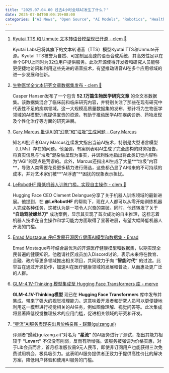 ```yaml
---
title: "2025.07.04.00 过去4小时全球AI发生了什么？"
date: 2025-07-04T00:00:19+08:00
categories: ["AI News", "Open Source", "AI Models", "Robotics", "Healthcare AI", "AI Ethics"]
---
```


---

1.  [Kyutai TTS 和 Unmute 文本转语音模型现已开源 - clem 🤗](https://x.com/ClementDelangue/status/1940784886509682935)

    Kyutai Labs已将其旗下的文本转语音（TTS）模型Kyutai TTS和Unmute开源。Kyutai TTS被誉为自然、可定制且高速的语音合成系统，其高效性足以在单个GPU上同时为32位用户提供服务。此次开源使得开发者和研究人员能够更便捷地访问和利用这些先进的语音技术，有望推动语音AI在多个应用领域的进一步发展和创新。

2.  [生物医学全文本研究文章数据集发布 - clem 🤗](https://x.com/ClementDelangue/status/1940778900575211899)

    Casper Hansen发布了一个包含 **52.1万篇生物医学研究文章** 的全文本数据集。该数据集混合了临床前和临床研究内容，并特别关注了那些在现有研究中代表性不足的疾病领域。这一大规模高质量数据集的发布，预计将为生物医学领域的AI模型训练提供宝贵的资源，有助于推动医学AI在疾病诊断、药物发现及个性化治疗等方面的研究进展。

3.  [Gary Marcus 批评AI的“幻觉”和“垃圾”生成问题 - Gary Marcus](https://x.com/GaryMarcus/status/1940769258314912202)

    知名AI批评者Gary Marcus连续发文指出当前AI技术，特别是大型语言模型（LLMs）存在的问题。他强调，有案例表明AI生成了完全虚构的财务报告，将真实信息与“垃圾”混杂后呈现为事实，并讽刺性地指出将此类幻觉内容称为“AGI”的观点是荒谬的。此外，Marcus还指出AI生成了大量**“垃圾”内容**，导致人类需要花费更多精力进行筛选，这些都凸显了AI带来的不可持续的成本，并对艺术家们被**“AI浮渣”**困扰的现象表示担忧。

4.  [LeRobotHF 降低机器人训练门槛，实现自主操作 - clem 🤗](https://x.com/ClementDelangue/status/1940764792316207235)

    Hugging Face CEO Clement Delangue分享了关于机器人训练领域的最新进展。他提到，在 **@LeRobotHF** 的帮助下，现在人人都可以从零开始训练机器人完成各种任务，这被认为是一项令人兴奋的突破。同时，他还转发了关于 **“自动驾驶螺丝刀”** 成功案例，显示其实现了首次成功的自主推理，这标志着机器人技术在自主操作和学习能力方面取得了显著进展，有望大幅降低机器人开发的门槛。

5.  [Emad Mostaque 呼吁发展开源医疗健康AI模型和数据集 - Emad](https://x.com/EMostaque/status/1940764027157991883)

    Emad Mostaque呼吁结合最优秀的开源医疗健康模型和数据集，以期实现全民普遍的健康知识。他邀请社区成员加入Discord讨论，表示未来将在教育、金融、政府等更多领域推出相关项目，共同致力于向 **“智能时代”** 的过渡。此举旨在通过开源协作，加速AI在医疗健康领域的发展和普及，从而惠及更广泛的人群。

6.  [GLM-4.1V-Thinking 模型集成至 Hugging Face Transformers 库 - merve](https://x.com/mervenoyann/status/1940749082550821172)

    **GLM-4.1V-Thinking模型** 现已在 **Hugging Face Transformers** 库中发布并集成，带来了强大的视觉推理能力。这意味着开发者和研究人员可以更便捷地利用这一模型进行视觉相关的AI任务，例如图像理解、视觉问答等。此次集成将显著降低视觉推理技术的应用门槛，促进相关领域的研究和开发。

7.  [“星流”AI服务表现突出且价格亲民 - 歸藏(guizang.ai)](https://x.com/op7418/status/1940764589580603704)

    评测者“歸藏(guizang.ai)”对名为 **“星流”** 的AI服务进行了测试，指出其能力相较于 **“Lovart”** 不仅没有削弱，反而有所增强。该服务被强调为价格实惠，对于Lib会员而言，首月标准版仅需9元人民币，即使非订阅用户也能获得三次免费试用机会，极具吸引力。这表明AI服务提供者正致力于提供高性价比的解决方案，降低用户体验和使用AI服务的门槛。

---